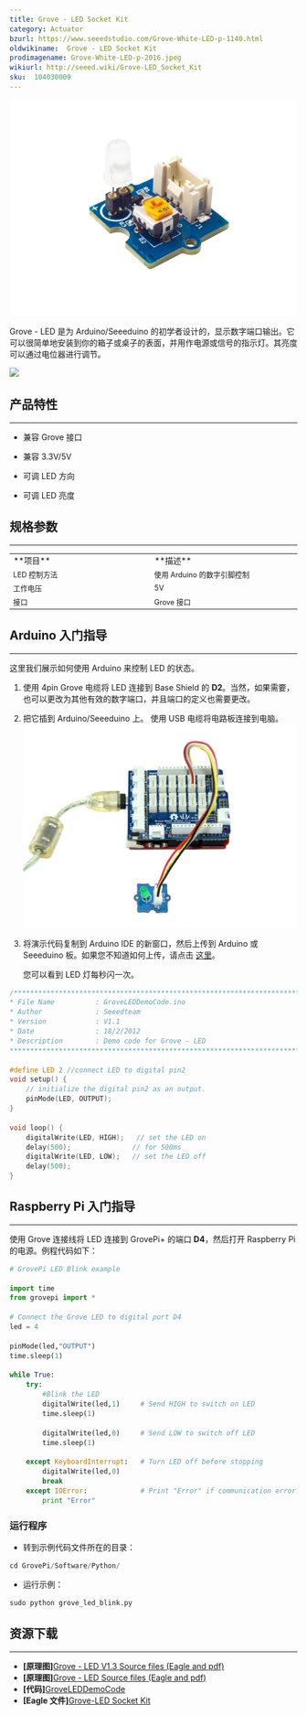 ```yaml
---
title: Grove - LED Socket Kit
category: Actuator
bzurl: https://www.seeedstudio.com/Grove-White-LED-p-1140.html
oldwikiname:  Grove - LED Socket Kit
prodimagename: Grove-White-LED-p-2016.jpeg
wikiurl: http://seeed.wiki/Grove-LED_Socket_Kit
sku:  104030009
---
```

![](https://github.com/SeeedDocument/Grove-LED_Socket_Kit/raw/master/img/Grove-White-LED-p-2016.jpeg)

Grove - LED 是为 Arduino/Seeeduino 的初学者设计的，显示数字端口输出。它可以很简单地安装到你的箱子或桌子的表面，并用作电源或信号的指示灯。其亮度可以通过电位器进行调节。

[![](https://github.com/SeeedDocument/wiki_chinese/raw/master/docs/images/click_to_buy.PNG)](https://item.taobao.com/item.htm?spm=a1z38n.10677092.0.0.2b637084NxFCI3&id=527003387872)

## 产品特性
---
*   兼容 Grove 接口

*   兼容 3.3V/5V

*   可调 LED 方向

*   可调 LED 亮度

## 规格参数
---
<table >
<tr>
<td width="400"> **项目**
</td>
<td width="400"> **描述**
</td></tr>
<tr style="font-size: 90%">
<td> LED 控制方法
</td>
<td> 使用 Arduino 的数字引脚控制
</td></tr>
<tr style="font-size: 90%">
<td> 工作电压
</td>
<td> 5V
</td></tr>
<tr style="font-size: 90%">
<td> 接口
</td>
<td> Grove 接口
</td></tr></table>

##  Arduino 入门指导
---
这里我们展示如何使用 Arduino 来控制 LED 的状态。

1. 使用 4pin Grove 电缆将 LED 连接到 Base Shield 的 **D2**。当然，如果需要，也可以更改为其他有效的数字端口，并且端口的定义也需要更改。

2. 把它插到 Arduino/Seeeduino 上。 使用 USB 电缆将电路板连接到电脑。
![](https://github.com/SeeedDocument/Grove-LED_Socket_Kit/raw/master/img/Grove-LED.jpg)

3. 将演示代码复制到 Arduino IDE 的新窗口，然后上传到 Arduino 或 Seeeduino 板。如果您不知道如何上传，请点击 [这里](http://seeed.wiki/Upload_Code/)。

    您可以看到 LED 灯每秒闪一次。

```c
/*************************************************************************
* File Name          : GroveLEDDemoCode.ino
* Author             : Seeedteam
* Version            : V1.1
* Date               : 18/2/2012
* Description        : Demo code for Grove - LED
*************************************************************************/

#define LED 2 //connect LED to digital pin2
void setup() {
    // initialize the digital pin2 as an output.
    pinMode(LED, OUTPUT);
}

void loop() {
    digitalWrite(LED, HIGH);   // set the LED on
    delay(500);               // for 500ms
    digitalWrite(LED, LOW);   // set the LED off
    delay(500);
}
```

##  Raspberry Pi 入门指导
---
使用 Grove 连接线将 LED 连接到 GrovePi+ 的端口 **D4**，然后打开 Raspberry Pi 的电源。例程代码如下：

```python
# GrovePi LED Blink example

import time
from grovepi import *

# Connect the Grove LED to digital port D4
led = 4

pinMode(led,"OUTPUT")
time.sleep(1)

while True:
    try:
        #Blink the LED
        digitalWrite(led,1)		# Send HIGH to switch on LED
        time.sleep(1)

        digitalWrite(led,0)		# Send LOW to switch off LED
        time.sleep(1)

    except KeyboardInterrupt:	# Turn LED off before stopping
        digitalWrite(led,0)
        break
    except IOError:				# Print "Error" if communication error encountered
        print "Error"
```

###  运行程序

*   转到示例代码文件所在的目录：

```python
cd GrovePi/Software/Python/
```

*   运行示例：

```python
sudo python grove_led_blink.py
```

##  资源下载
---
*   **[原理图]**[Grove - LED V1.3 Source files (Eagle and pdf)](https://github.com/SeeedDocument/Grove-LED_Socket_Kit/raw/master/res/Grove-LED_v1.3_Schematics.zip)
*   **[原理图]**[Grove - LED Source files (Eagle and pdf)](https://github.com/SeeedDocument/Grove-LED_Socket_Kit/raw/master/res/Grove-LED_v1.0_Source_File.zip)
*   **[代码]**[GroveLEDDemoCode](https://github.com/SeeedDocument/Grove-LED_Socket_Kit/raw/master/res/GroveLEDDemoCode.zip)
*   **[Eagle 文件]**[Grove-LED Socket Kit](https://github.com/SeeedDocument/Grove-LED_Socket_Kit/raw/master/res/Grove-LED_Socket_Eagle_File.zip)
